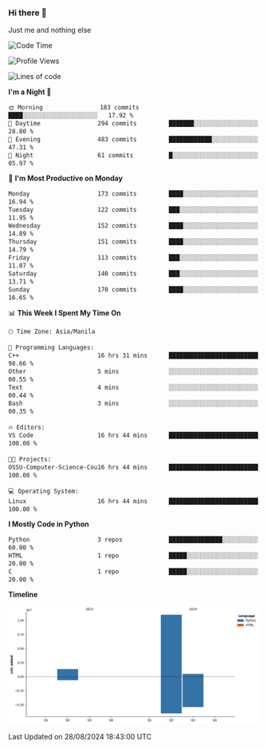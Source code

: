 ### Hi there 👋

Just me and nothing else


<!--START_SECTION:waka-->
![Code Time](http://img.shields.io/badge/Code%20Time-625%20hrs%2027%20mins-blue)

![Profile Views](http://img.shields.io/badge/Profile%20Views-0-blue)

![Lines of code](https://img.shields.io/badge/From%20Hello%20World%20I%27ve%20Written-12.7%20million%20lines%20of%20code-blue)

**I'm a Night 🦉** 

```text
🌞 Morning                183 commits         ████░░░░░░░░░░░░░░░░░░░░░   17.92 % 
🌆 Daytime                294 commits         ███████░░░░░░░░░░░░░░░░░░   28.80 % 
🌃 Evening                483 commits         ████████████░░░░░░░░░░░░░   47.31 % 
🌙 Night                  61 commits          █░░░░░░░░░░░░░░░░░░░░░░░░   05.97 % 
```
📅 **I'm Most Productive on Monday** 

```text
Monday                   173 commits         ████░░░░░░░░░░░░░░░░░░░░░   16.94 % 
Tuesday                  122 commits         ███░░░░░░░░░░░░░░░░░░░░░░   11.95 % 
Wednesday                152 commits         ████░░░░░░░░░░░░░░░░░░░░░   14.89 % 
Thursday                 151 commits         ████░░░░░░░░░░░░░░░░░░░░░   14.79 % 
Friday                   113 commits         ███░░░░░░░░░░░░░░░░░░░░░░   11.07 % 
Saturday                 140 commits         ███░░░░░░░░░░░░░░░░░░░░░░   13.71 % 
Sunday                   170 commits         ████░░░░░░░░░░░░░░░░░░░░░   16.65 % 
```


📊 **This Week I Spent My Time On** 

```text
🕑︎ Time Zone: Asia/Manila

💬 Programming Languages: 
C++                      16 hrs 31 mins      █████████████████████████   98.66 % 
Other                    5 mins              ░░░░░░░░░░░░░░░░░░░░░░░░░   00.55 % 
Text                     4 mins              ░░░░░░░░░░░░░░░░░░░░░░░░░   00.44 % 
Bash                     3 mins              ░░░░░░░░░░░░░░░░░░░░░░░░░   00.35 % 

🔥 Editors: 
VS Code                  16 hrs 44 mins      █████████████████████████   100.00 % 

🐱‍💻 Projects: 
OSSU-Computer-Science-Cou16 hrs 44 mins      █████████████████████████   100.00 % 

💻 Operating System: 
Linux                    16 hrs 44 mins      █████████████████████████   100.00 % 
```

**I Mostly Code in Python** 

```text
Python                   3 repos             ███████████████░░░░░░░░░░   60.00 % 
HTML                     1 repo              █████░░░░░░░░░░░░░░░░░░░░   20.00 % 
C                        1 repo              █████░░░░░░░░░░░░░░░░░░░░   20.00 % 
```



**Timeline**

![Lines of Code chart](https://raw.githubusercontent.com/brutist/brutist/main/assets/bar_graph.png)


 Last Updated on 28/08/2024 18:43:00 UTC
<!--END_SECTION:waka-->
